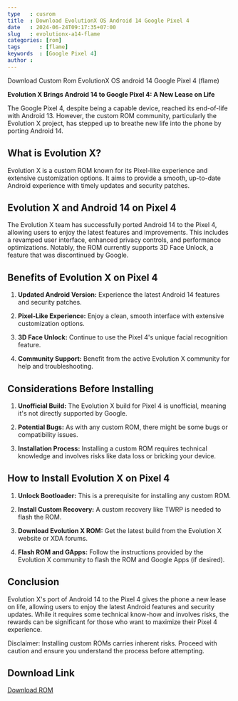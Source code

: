 ```yaml
---
type   : cusrom
title  : Download EvolutionX OS Android 14 Google Pixel 4
date   : 2024-06-24T09:17:35+07:00
slug   : evolutionx-a14-flame
categories: [rom]
tags      : [flame]
keywords  : [Google Pixel 4]
author :
---
```


Download Custom Rom EvolutionX OS android 14 Google Pixel 4 (flame)

**Evolution X Brings Android 14 to Google Pixel 4: A New Lease on Life**

The Google Pixel 4, despite being a capable device, reached its end-of-life with Android 13. However, the custom ROM community, particularly the Evolution X project, has stepped up to breathe new life into the phone by porting Android 14.

## What is Evolution X?

Evolution X is a custom ROM known for its Pixel-like experience and extensive customization options. It aims to provide a smooth, up-to-date Android experience with timely updates and security patches.

## Evolution X and Android 14 on Pixel 4

The Evolution X team has successfully ported Android 14 to the Pixel 4, allowing users to enjoy the latest features and improvements. This includes a revamped user interface, enhanced privacy controls, and performance optimizations. Notably, the ROM currently supports 3D Face Unlock, a feature that was discontinued by Google.

## Benefits of Evolution X on Pixel 4

1. **Updated Android Version:** Experience the latest Android 14 features and security patches.

2. **Pixel-Like Experience:** Enjoy a clean, smooth interface with extensive customization options.

3. **3D Face Unlock:** Continue to use the Pixel 4's unique facial recognition feature.

4. **Community Support:** Benefit from the active Evolution X community for help and troubleshooting.

## Considerations Before Installing

1. **Unofficial Build:** The Evolution X build for Pixel 4 is unofficial, meaning it's not directly supported by Google.

2. **Potential Bugs:** As with any custom ROM, there might be some bugs or compatibility issues.

3. **Installation Process:** Installing a custom ROM requires technical knowledge and involves risks like data loss or bricking your device.

## How to Install Evolution X on Pixel 4

1. **Unlock Bootloader:** This is a prerequisite for installing any custom ROM.

2. **Install Custom Recovery:** A custom recovery like TWRP is needed to flash the ROM.

3. **Download Evolution X ROM:** Get the latest build from the Evolution X website or XDA forums.

4. **Flash ROM and GApps:** Follow the instructions provided by the Evolution X community to flash the ROM and Google Apps (if desired).

## Conclusion

Evolution X's port of Android 14 to the Pixel 4 gives the phone a new lease on life, allowing users to enjoy the latest Android features and security updates. While it requires some technical know-how and involves risks, the rewards can be significant for those who want to maximize their Pixel 4 experience.

Disclaimer: Installing custom ROMs carries inherent risks. Proceed with caution and ensure you understand the process before attempting.


## Download Link
[Download ROM](https://sourceforge.net/projects/evolution-x/files/flame/14/)


